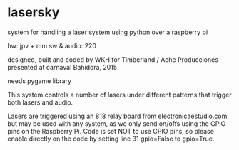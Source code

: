# lasersky
system for handling a laser system using python over a raspberry pi

hw: jpv + mm
sw & audio: 220

designed, built and coded by WKH for Timberland / Ache Producciones
presented at carnaval Bahidora, 2015

needs pygame library

This system controls a number of lasers under different patterns that trigger both lasers and audio.

Lasers are triggered using an 818 relay board from electronicaestudio.com, but may be used with any system, as we only send on/offs using the GPIO pins on the Raspberry Pi. Code is set NOT to use GPIO pins, so please enable directly on the code by setting line 31 gpio=False to gpio=True.
